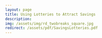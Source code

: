 ```yaml
---
layout: page
title: Using Lotteries to Attract Savings
description: 
img: /assets/img/rd_twobreaks_square.jpg
redirect: /assets/pdf/SavingsLotteries.pdf
---
```

